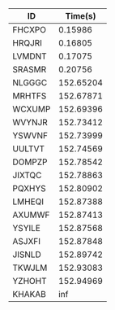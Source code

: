 |ID|Time(s)|
|-|-|
|FHCXPO|0.15986|
|HRQJRI|0.16805|
|LVMDNT|0.17075|
|SRASMR|0.20756|
|NLGGGC|152.65204|
|MRHTFS|152.67871|
|WCXUMP|152.69396|
|WVYNJR|152.73412|
|YSWVNF|152.73999|
|UULTVT|152.74569|
|DOMPZP|152.78542|
|JIXTQC|152.78863|
|PQXHYS|152.80902|
|LMHEQI|152.87388|
|AXUMWF|152.87413|
|YSYILE|152.87568|
|ASJXFI|152.87848|
|JISNLD|152.89742|
|TKWJLM|152.93083|
|YZHOHT|152.94969|
|KHAKAB|inf|
